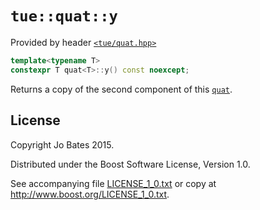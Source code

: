 `tue::quat::y`
==============
Provided by header [`<tue/quat.hpp>`](../../headers/quat.md)

```c++
template<typename T>
constexpr T quat<T>::y() const noexcept;
```

Returns a copy of the second component of this [`quat`](../../headers/quat.md).

License
-------
Copyright Jo Bates 2015.

Distributed under the Boost Software License, Version 1.0.

See accompanying file [LICENSE_1_0.txt](../../../LICENSE_1_0.txt) or copy at
http://www.boost.org/LICENSE_1_0.txt.
